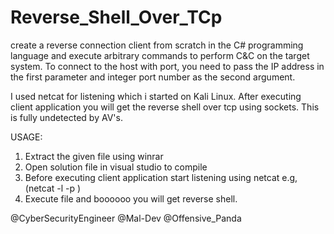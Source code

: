 # Reverse_Shell_Over_TCp
create a reverse connection client from scratch in the C# programming language and execute arbitrary commands to perform C&amp;C on the target system.  To connect to the host with port, you need to pass the IP address in the first parameter and integer port number as the second argument.


I used netcat for listening which i started on Kali Linux. After executing client application you will get the reverse shell over tcp using sockets. This is fully undetected by AV's.

USAGE:
1) Extract the given file using winrar
2) Open solution file in visual studio to compile
3) Before executing client application start listening using netcat e.g, (netcat -l -p )
4) Execute file and boooooo you will get reverse shell.





@CyberSecurityEngineer
@Mal-Dev
@Offensive_Panda

